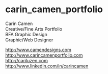 carin_camen_portfolio
=====================

Carin Camen <br>
Creative/Fine Arts Portfolio <br>
BFA Graphic Design <br>
Graphic/Web Designer <br>

http://www.camendesigns.com <br>
http://www.carincamenportfolio.com <br>
http://cariluzen.com <br>
http://www.linkedin.com/in/carincamen
